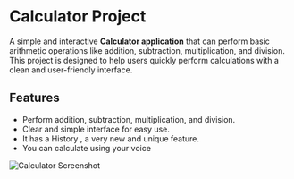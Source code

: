 # Calculator Project

A simple and interactive **Calculator application** that can perform basic arithmetic operations like addition, subtraction, multiplication, and division. This project is designed to help users quickly perform calculations with a clean and user-friendly interface.

## Features
- Perform addition, subtraction, multiplication, and division.
- Clear and simple interface for easy use.
- It has a History , a very new and unique feature.
- You can calculate using your voice


![Calculator Screenshot](images/calculator-screenshot.png)

